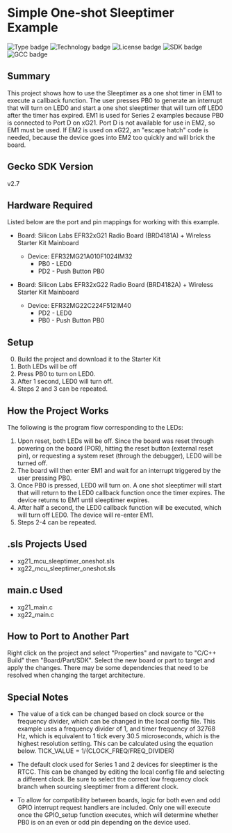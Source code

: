 # Simple One-shot Sleeptimer Example 
![Type badge](https://img.shields.io/badge/Type-Virtual%20application-green)
![Technology badge](https://img.shields.io/badge/Technology-Platform-green)
![License badge](https://img.shields.io/badge/License-Zlib-green)
![SDK badge](https://img.shields.io/badge/SDK-v2.7.6-green)
![GCC badge](https://img.shields.io/endpoint?url=https://raw.githubusercontent.com/SiliconLabs/application_examples_ci/master/platform_applications/oneshot_sleeptimer_example_gcc.json)

## Summary
This project shows how to use the Sleeptimer as a one shot timer in EM1 to 
execute a callback function. The user presses PB0 to generate an interrupt that
will turn on LED0 and start a one shot sleeptimer that will turn off LED0 after
the timer has expired. EM1 is used for Series 2 examples because PB0 is 
connected to Port D on xG21. Port D is not available for use in EM2, so EM1
must be used. If EM2 is used on xG22, an "escape hatch" code is needed, 
because the device goes into EM2 too quickly and will brick the board. 

## Gecko SDK Version
v2.7

## Hardware Required
Listed below are the port and pin mappings for working with this example.

* Board:  Silicon Labs EFR32xG21 Radio Board (BRD4181A) + 
        Wireless Starter Kit Mainboard
	* Device: EFR32MG21A010F1024IM32
		* PB0 - LED0
		* PD2 - Push Button PB0

* Board:  Silicon Labs EFR32xG22 Radio Board (BRD4182A) + 
        Wireless Starter Kit Mainboard
	* Device: EFR32MG22C224F512IM40
		* PD2 - LED0
		* PB0 - Push Button PB0

## Setup
0. Build the project and download it to the Starter Kit
1. Both LEDs will be off
2. Press PB0 to turn on LED0.
3. After 1 second, LED0 will turn off.
4. Steps 2 and 3 can be repeated.

## How the Project Works
The following is the program flow corresponding to the LEDs:
1. Upon reset, both LEDs will be off. Since the board was reset through 
   powering on the board (POR), hitting the reset button (external reset pin), 
   or requesting a system reset (through the debugger), LED0 will be turned off.
2. The board will then enter EM1 and wait for an interrupt triggered by the user
   pressing PB0. 
3. Once PB0 is pressed, LED0 will turn on. A one shot sleeptimer will start that
   will return to the LED0 callback function once the timer expires. The device 
   returns to EM1 until sleeptimer expires.
4. After half a second, the LED0 callback function will be executed, which will
   turn off LED0. The device will re-enter EM1. 
5. Steps 2-4 can be repeated.

## .sls Projects Used
* xg21_mcu_sleeptimer_oneshot.sls
* xg22_mcu_sleeptimer_oneshot.sls

## main.c Used
* xg21_main.c
* xg22_main.c

## How to Port to Another Part
Right click on the project and select "Properties" and navigate to "C/C++ 
Build" then "Board/Part/SDK". Select the new board or part to target and apply 
the changes. There may be some dependencies that need to be resolved when 
changing the target architecture. 

## Special Notes
* The value of a tick can be changed based on clock source or the frequency 
divider, which can be changed in the local config file. This example uses a 
frequency divider of 1, and timer frequency of 32768 Hz, which is equivalent 
to 1 tick every 30.5 microseconds, which is the highest resolution setting. 
This can be calculated using the equation below.
	TICK_VALUE = 1/(CLOCK_FREQ/FREQ_DIVIDER)
	
* The default clock used for Series 1 and 2 devices for sleeptimer is the
RTCC. This can be changed by editing the local config file and selecting a 
different clock. Be sure to select the correct low frequency clock branch when 
sourcing sleeptimer from a different clock.

* To allow for compatibility between boards, logic for both even and odd
GPIO interrupt request handlers are included. Only one will execute once the 
GPIO_setup function executes, which will determine whether PB0 is on an even
or odd pin depending on the device used.

